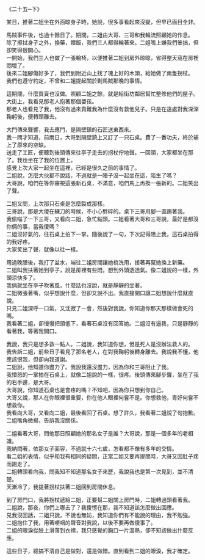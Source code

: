 《二十五─下》  

某日，推著二姐坐在外面晾身子時，她說，很多事看起來沒變，但早已面目全非。  
  
馬賊事件後，也過十餘日了。期間，二姐由大哥、三哥和我輪流照顧她的作息。  
除了擦拭身子之外，換藥，餵飯，我們三人都得輪著來。二姐嘴上嫌我們笨拙，但卻笑得很開心。  
一開始，我們三人也做了一張輪椅，以便推著二姐到房外晾晾，省得整天窩在房裡悶壞了。  
後來二姐腳傷好多了，我們到附近山上找了塊上好的木頭，給她做了兩隻拐杖。  
我們也遵守約定，不曾和二姐提起關於剿馬賊那晚的事情。  
  
這期間，什麼買賣也沒做。照顧二姐之餘，就是給街坊鄰居幫忙整修他們的屋子。  
大街上，我看見那老人抱著那個嬰孩。  
那老人也看見了我，他沒有過來責難我為什麼沒有救他兒子。只是在遠處對我深深鞠躬後，便轉頭離去。  
  
大門傳來聲響，我去應門，是隔壁鎮的石匠送東西來。  
我一問才知道，前兩日，大哥到隔壁鎮上又訂了一只石桌。費了一番功夫，終於補上了原來的空缺。  
送走了工匠，便聽到後頭傳來往亭子走去的拐杖佇地聲。一回頭，大家都坐在那了。我也坐在了我的位置上。  
感覺上次大家一起坐在這裡，已經是很久之前的事情了。  
二姐說，怎麼大伙都不說話，不過就是一陣子沒一起坐在這，陌生了嗎？  
大哥說，咱們在等你審視這張新石桌，不滿意，咱們馬上再換一張新的。二姐笑出了聲。  
  
二姐又問，上次那只石桌是怎麼裂成那樣。  
三哥說，那是大傻在練刀的時候，不小心劈碎的。桌下三哥用腳一直踢著我。  
我偷喵了一下三哥，又看向二姐，急忙點頭。二姐看著大哥和三哥說，最好是都沒你倆的事，當我傻嗎？  
二姐沒好氣的，往石桌上拍下一掌。隨後說了一句，下次記得阻止我，這石桌拍得的我好疼。  
大家笑出了聲，就像以往一樣。  
  
用過晚膳後，我打了盆水，端往二姐房間讓她梳洗用，接著再幫她換上新藥。  
二姐叫我扶著她到亭子，說是房裡有些悶，想到外頭透透氣。像二姐說的一樣，外頭涼快多了。  
我倆就坐在亭子吹著風，什麼話也沒說，就是靜靜的坐著。  
二姐微張著嘴，似乎想說什麼，但卻又說不出。我直接開口讓二姐想說什麼就直說。  
只見二姐深呼一口氣，又沈寂了一會，然後對我說，你知道你那天那樣做會死的嗎。  
我看著二姐，卻慢慢把頭低下，看著石桌沒有回答她。二姐沒有逼我，只是靜靜的看著我，等著我開口。  
  
我說，我只是想多救一點人。二姐說，我知道你想，但是死人是沒辦法救人的。  
我告訴二姐，前些日子看見了那名老人，在對我鞠躬後轉身離去。我說我不懂，他應該恨我，但卻向我道謝。  
二姐說，他知道你盡力了。我說我還沒盡力，因為你和三哥阻止了我。  
我憤怒的一掌拍在石桌上，就像二姐說的一樣，很疼。後頭傳來腳步聲，坐在了我的右手邊，是大哥。  
大哥說，你知道石桌也是會疼的嗎？不知吧，因為你只想到你自己。  
大哥又說，那人在你眼裡很重要，你在他人眼裡何嘗不是。你想救他，青妤何嘗不想救你。  
我看向大哥，又看向二姐，最後看回了石桌。想了許久，我看著二姐說了句抱歉。二姐嘴角微揚，告訴我沒關係。  
  
二姐看著大哥，問他那日照顧她的那名女子是誰？大哥說，那是一個多年的老相識。  
我納悶著，依那女子面容，不過就十六七歲，怎看都不像有多年的交情。  
看二姐的表情，似乎和我有相同的疑問，正當二姐又要再提問時，大哥又因肚子疼而跑走了。  
二姐轉頭看向我，問我知不知道那名女子來歷，我說我也是第一次見到，並不清楚。  
天漸冷了，我提著拐杖扶著二姐回到房間休息。  
  
到了房門口，我將拐杖遞給二姐，正要幫二姐關上房門時，二姐轉過頭看著我。  
二姐說，那夜，你們上哪去了？我傻愣在那，我不知道該怎麼做出回應。  
見我沒回話，二姐只說，不說也無妨，我知道你們有不能說的理由，我不勉強。  
二姐抱住了我，用著哽咽的聲音對我說，以後不要再做傻事了。  
二姐的眼淚從臉上滑落到衣襟，我只感覺的胸口一片溫熱，卻不知該做出什麼反應。

這些日子，總搞不清自己是做對，還是做錯。直到看到二姐的眼淚，我才確定。

